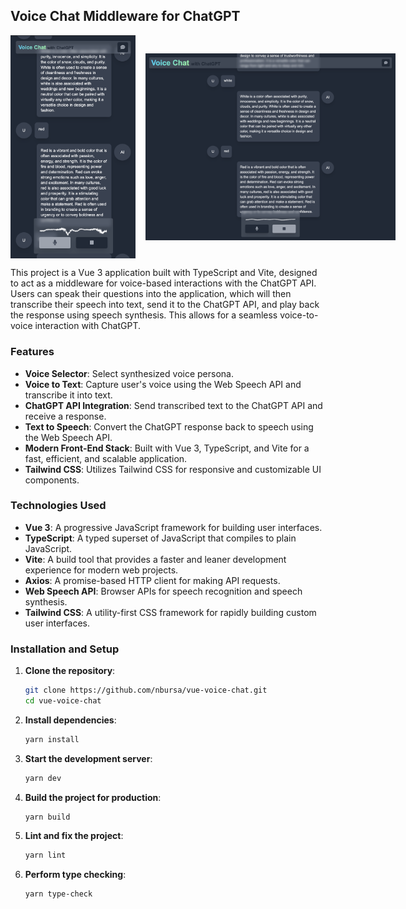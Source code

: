 ## Voice Chat Middleware for ChatGPT

<div style="display:flex;width:100%;align-items:center;gap:1rem;">
<img src="public/Voice-chat-screenshot-mobile.png" alt="Voice Chat screenshot" style="width:200px;max-width:100%;height:auto;">
<img src="public/Voice-chat-screenshot.png" alt="Voice Chat screenshot" style="width:400px;max-width:100%;height:auto;">
</div>

This project is a Vue 3 application built with TypeScript and Vite, designed to act as a middleware for voice-based interactions with the ChatGPT API. Users can speak their questions into the application, which will then transcribe their speech into text, send it to the ChatGPT API, and play back the response using speech synthesis. This allows for a seamless voice-to-voice interaction with ChatGPT.

### Features

- **Voice Selector**: Select synthesized voice persona.
- **Voice to Text**: Capture user's voice using the Web Speech API and transcribe it into text.
- **ChatGPT API Integration**: Send transcribed text to the ChatGPT API and receive a response.
- **Text to Speech**: Convert the ChatGPT response back to speech using the Web Speech API.
- **Modern Front-End Stack**: Built with Vue 3, TypeScript, and Vite for a fast, efficient, and scalable application.
- **Tailwind CSS**: Utilizes Tailwind CSS for responsive and customizable UI components.

### Technologies Used

- **Vue 3**: A progressive JavaScript framework for building user interfaces.
- **TypeScript**: A typed superset of JavaScript that compiles to plain JavaScript.
- **Vite**: A build tool that provides a faster and leaner development experience for modern web projects.
- **Axios**: A promise-based HTTP client for making API requests.
- **Web Speech API**: Browser APIs for speech recognition and speech synthesis.
- **Tailwind CSS**: A utility-first CSS framework for rapidly building custom user interfaces.

### Installation and Setup

1. **Clone the repository**:

   ```sh
   git clone https://github.com/nbursa/vue-voice-chat.git
   cd vue-voice-chat
   ```

2. **Install dependencies**:

   ```sh
   yarn install
   ```

3. **Start the development server**:

   ```sh
   yarn dev
   ```

4. **Build the project for production**:

   ```sh
   yarn build
   ```

5. **Lint and fix the project**:

   ```sh
   yarn lint
   ```

6. **Perform type checking**:

   ```sh
   yarn type-check
   ```
